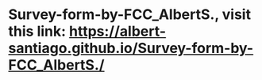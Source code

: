 # Survey-form-by-FCC_AlbertS., visit this link: https://albert-santiago.github.io/Survey-form-by-FCC_AlbertS./
